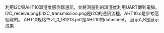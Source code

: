 利用I2C與AHT10溫溼度感測器通訊，並將測量到的溫溼度利用UART傳到電腦。
I2C_receive.png和I2C_transmission.png是I2C的通訊流程，AHT10.c是參考這個寫的。
AHT10规格书v1_0_181213.pdf是AHT10的datasheet。
展示A,B是展示成果
